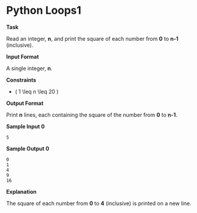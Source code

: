 # Python Loops1

**Task**

Read an integer, **n**, and print the square of each number from **0** to **n-1** (inclusive).

**Input Format**

A single integer, **n**.

**Constraints**

- \( 1 \leq n \leq 20 \)

**Output Format**

Print **n** lines, each containing the square of the number from **0** to **n-1**.

**Sample Input 0**
```
5
```

**Sample Output 0**
```
0
1
4
9
16
```

**Explanation**

The square of each number from **0** to **4** (inclusive) is printed on a new line.

